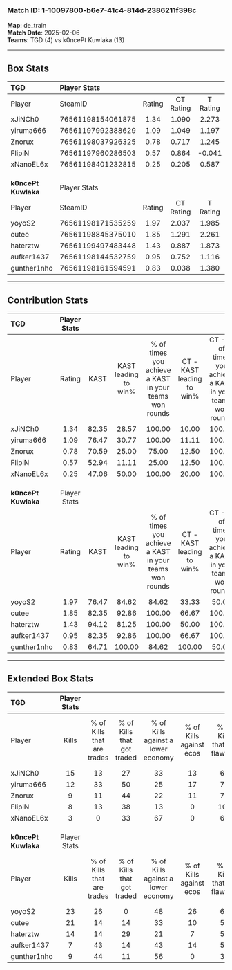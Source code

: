 ### Match ID: 1-10097800-b6e7-41c4-814d-2386211f398c  
**Map**: de_train  
**Match Date**: 2025-02-06  
**Teams**: TGD (4) vs k0ncePt Kuwlaka (13)  

---  

## Box Stats  

| **TGD**             | Player Stats      |        |           |          |       |       |       |         |        |      |     |
| :- | :- | :-: | :-: | :-: | :-: | :-: | :-: | :-: | :-: | :-: | :-: |
| Player              | SteamID           | Rating | CT Rating | T Rating | KAST  |  ADR  | Kills | Assists | Deaths | K/D  | HS% |
| xJiNCh0             | 76561198154061875 |  1.34  |   1.090   |  2.273   | 82.35 | 110.5 |  15   |    6    |   15   | 1.00 | 40  |
| yiruma666           | 76561197992388629 |  1.09  |   1.049   |  1.197   | 76.47 | 79.0  |  12   |    3    |   13   | 0.92 | 25  |
| Znorux              | 76561198037926325 |  0.78  |   0.717   |  1.245   | 70.59 | 72.7  |   9   |    2    |   16   | 0.56 | 33  |
| FlipiN              | 76561197960286503 |  0.57  |   0.864   |  -0.041  | 52.94 | 55.7  |   8   |    6    |   16   | 0.50 | 50  |
| xNanoEL6x           | 76561198401232815 |  0.25  |   0.205   |  0.587   | 47.06 | 38.7  |   3   |    2    |   14   | 0.21 | 33  |
|                     |                   |        |           |          |       |       |       |         |        |      |     |
|                     |                   |        |           |          |       |       |       |         |        |      |     |
|                     |                   |        |           |          |       |       |       |         |        |      |     |
| **k0ncePt Kuwlaka** | Player Stats      |        |           |          |       |       |       |         |        |      |     |
| Player              | SteamID           | Rating | CT Rating | T Rating | KAST  |  ADR  | Kills | Assists | Deaths | K/D  | HS% |
| yoyoS2              | 76561198171535259 |  1.97  |   2.037   |  1.985   | 76.47 | 129.2 |  23   |    3    |   8    | 2.88 | 34  |
| cutee               | 76561198845375010 |  1.85  |   1.291   |  2.261   | 82.35 | 122.1 |  21   |    2    |   9    | 2.33 | 80  |
| haterztw            | 76561199497483448 |  1.43  |   0.887   |  1.873   | 94.12 | 91.7  |  14   |    3    |   11   | 1.27 | 64  |
| aufker1437          | 76561198144532759 |  0.95  |   0.752   |  1.116   | 82.35 | 52.0  |   7   |    2    |   8    | 0.88 | 71  |
| gunther1nho         | 76561198161594591 |  0.83  |   0.038   |  1.380   | 64.71 | 56.4  |   9   |    0    |   11   | 0.82 | 100 |
---  

## Contribution Stats  

| **TGD**             | Player Stats |       |                      |                                                        |                           |                                                             |                          |                                                            |
| :- | :-: | :-: | :-: | :-: | :-: | :-: | :-: | :-: |
| Player              |    Rating    | KAST  | KAST leading to win% | % of times you achieve a KAST in your teams won rounds | CT - KAST leading to win% | CT - % of times you achieve a KAST in your teams won rounds | T - KAST leading to win% | T - % of times you achieve a KAST in your teams won rounds |
| xJiNCh0             |     1.34     | 82.35 |        28.57         |                         100.00                         |           10.00           |                           100.00                            |          75.00           |                           100.00                           |
| yiruma666           |     1.09     | 76.47 |        30.77         |                         100.00                         |           11.11           |                           100.00                            |          75.00           |                           100.00                           |
| Znorux              |     0.78     | 70.59 |        25.00         |                         75.00                          |           12.50           |                           100.00                            |          50.00           |                           66.67                            |
| FlipiN              |     0.57     | 52.94 |        11.11         |                         25.00                          |           12.50           |                           100.00                            |           0.00           |                            0.00                            |
| xNanoEL6x           |     0.25     | 47.06 |        50.00         |                         100.00                         |           20.00           |                           100.00                            |          100.00          |                           100.00                           |
|                     |              |       |                      |                                                        |                           |                                                             |                          |                                                            |
|                     |              |       |                      |                                                        |                           |                                                             |                          |                                                            |
|                     |              |       |                      |                                                        |                           |                                                             |                          |                                                            |
| **k0ncePt Kuwlaka** | Player Stats |       |                      |                                                        |                           |                                                             |                          |                                                            |
| Player              |    Rating    | KAST  | KAST leading to win% | % of times you achieve a KAST in your teams won rounds | CT - KAST leading to win% | CT - % of times you achieve a KAST in your teams won rounds | T - KAST leading to win% | T - % of times you achieve a KAST in your teams won rounds |
| yoyoS2              |     1.97     | 76.47 |        84.62         |                         84.62                          |           33.33           |                            50.00                            |          100.00          |                           90.91                            |
| cutee               |     1.85     | 82.35 |        92.86         |                         100.00                         |           66.67           |                           100.00                            |          100.00          |                           100.00                           |
| haterztw            |     1.43     | 94.12 |        81.25         |                         100.00                         |           50.00           |                           100.00                            |          91.67           |                           100.00                           |
| aufker1437          |     0.95     | 82.35 |        92.86         |                         100.00                         |           66.67           |                           100.00                            |          100.00          |                           100.00                           |
| gunther1nho         |     0.83     | 64.71 |        100.00        |                         84.62                          |          100.00           |                            50.00                            |          100.00          |                           90.91                            |
---  

## Extended Box Stats  

| **TGD**             | Player Stats |                            |                            |                                    |                         |                              |                                 |        |                             |                                     |                          |                               |                            |
| :- | :-: | :-: | :-: | :-: | :-: | :-: | :-: | :-: | :-: | :-: | :-: | :-: | :-: |
| Player              |    Kills     | % of Kills that are trades | % of Kills that got traded | % of Kills against a lower economy | % of Kills against ecos | % of Kills that are flawless | % of Kills that are close duels | Deaths | % of Deaths that get traded | % of Deaths against a lower economy | % of Deaths against ecos | % of Deaths that are flawless | % of Deaths that are close |
| xJiNCh0             |      15      |             13             |             27             |                 33                 |           13            |              67              |                0                |   15   |             20              |                 13                  |            0             |              47               |             20             |
| yiruma666           |      12      |             33             |             50             |                 25                 |           17            |              75              |                0                |   13   |              0              |                 15                  |            0             |              62               |             15             |
| Znorux              |      9       |             11             |             44             |                 22                 |           11            |              78              |                0                |   16   |             19              |                 19                  |            0             |              63               |             13             |
| FlipiN              |      8       |             13             |             38             |                 13                 |            0            |             100              |                0                |   16   |              6              |                 25                  |            6             |              56               |             19             |
| xNanoEL6x           |      3       |             0              |             33             |                 67                 |            0            |              67              |                0                |   14   |             14              |                 14                  |            0             |              43               |             14             |
|                     |              |                            |                            |                                    |                         |                              |                                 |        |                             |                                     |                          |                               |                            |
|                     |              |                            |                            |                                    |                         |                              |                                 |        |                             |                                     |                          |                               |                            |
|                     |              |                            |                            |                                    |                         |                              |                                 |        |                             |                                     |                          |                               |                            |
| **k0ncePt Kuwlaka** | Player Stats |                            |                            |                                    |                         |                              |                                 |        |                             |                                     |                          |                               |                            |
| Player              |    Kills     | % of Kills that are trades | % of Kills that got traded | % of Kills against a lower economy | % of Kills against ecos | % of Kills that are flawless | % of Kills that are close duels | Deaths | % of Deaths that get traded | % of Deaths against a lower economy | % of Deaths against ecos | % of Deaths that are flawless | % of Deaths that are close |
| yoyoS2              |      23      |             26             |             0              |                 48                 |           26            |              61              |               17                |   8    |             25              |                 38                  |            13            |              100              |             0              |
| cutee               |      21      |             14             |             14             |                 33                 |           10            |              57              |               14                |   9    |             44              |                 33                  |            0             |              89               |             0              |
| haterztw            |      14      |             14             |             29             |                 21                 |            7            |              50              |               14                |   11   |             45              |                 27                  |            0             |              73               |             0              |
| aufker1437          |      7       |             43             |             14             |                 43                 |           14            |              57              |               29                |   8    |             25              |                 13                  |            0             |              50               |             0              |
| gunther1nho         |      9       |             44             |             11             |                 56                 |            0            |              33              |               11                |   11   |             45              |                 27                  |            9             |              82               |             0              |
